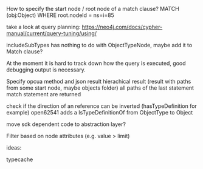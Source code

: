 How to specify the start node / root node of a match clause?
MATCH (obj:Object) WHERE root.nodeId = ns=i=85

take a look at query planning: https://neo4j.com/docs/cypher-manual/current/query-tuning/using/

includeSubTypes has nothing to do with ObjectTypeNode, maybe add it to Match clause?

At the moment it is hard to track down how the query is executed, good debugging output is necessary.

Specify opcua method and json result
hierachical result (result with paths from some start node, maybe objects folder)
all paths of the last statement match statement are returned

check if the direction of an reference can be inverted (hasTypeDefinition for example)
open62541 adds a IsTypeDefinitionOf from ObjectType to Object

move sdk dependent code to abstraction layer?

Filter based on node attributes (e.g. value > limit)

ideas:

typecache